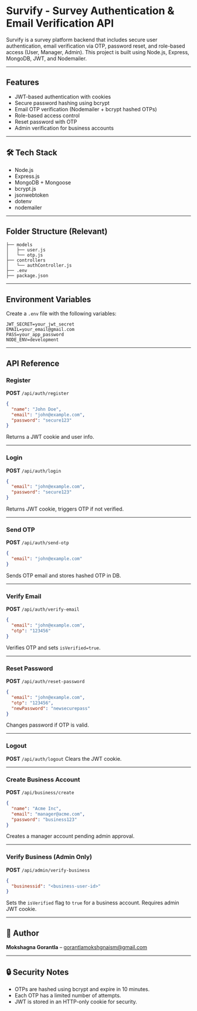 # Survify - Survey Authentication & Email Verification API

Survify is a survey platform backend that includes secure user authentication, email verification via OTP, password reset, and role-based access (User, Manager, Admin). This project is built using Node.js, Express, MongoDB, JWT, and Nodemailer.

---

##  Features

* JWT-based authentication with cookies
* Secure password hashing using bcrypt
* Email OTP verification (Nodemailer + bcrypt hashed OTPs)
* Role-based access control
* Reset password with OTP
* Admin verification for business accounts

---

## 🛠 Tech Stack

* Node.js
* Express.js
* MongoDB + Mongoose
* bcrypt.js
* jsonwebtoken
* dotenv
* nodemailer

---

##  Folder Structure (Relevant)

```
├── models
│   ├── user.js
│   └── otp.js
├── controllers
│   └── authController.js
├── .env
├── package.json
```

---

##  Environment Variables

Create a `.env` file with the following variables:

```
JWT_SECRET=your_jwt_secret
EMAIL=your_email@gmail.com
PASS=your_app_password
NODE_ENV=development
```

---

##  API Reference

### Register

**POST** `/api/auth/register`

```json
{
  "name": "John Doe",
  "email": "john@example.com",
  "password": "secure123"
}
```

Returns a JWT cookie and user info.

---

### Login

**POST** `/api/auth/login`

```json
{
  "email": "john@example.com",
  "password": "secure123"
}
```

Returns JWT cookie, triggers OTP if not verified.

---

### Send OTP

**POST** `/api/auth/send-otp`

```json
{
  "email": "john@example.com"
}
```

Sends OTP email and stores hashed OTP in DB.

---

### Verify Email

**POST** `/api/auth/verify-email`

```json
{
  "email": "john@example.com",
  "otp": "123456"
}
```

Verifies OTP and sets `isVerified=true`.

---

### Reset Password

**POST** `/api/auth/reset-password`

```json
{
  "email": "john@example.com",
  "otp": "123456",
  "newPassword": "newsecurepass"
}
```

Changes password if OTP is valid.

---

### Logout

**POST** `/api/auth/logout`
Clears the JWT cookie.

---

### Create Business Account

**POST** `/api/business/create`

```json
{
  "name": "Acme Inc",
  "email": "manager@acme.com",
  "password": "business123"
}
```

Creates a manager account pending admin approval.

---

### Verify Business (Admin Only)

**POST** `/api/admin/verify-business`

```json
{
  "businessid": "<business-user-id>"
}
```

Sets the `isVerified` flag to `true` for a business account. Requires admin JWT cookie.

---


## 🧠 Author

**Mokshagna Gorantla** – [gorantlamokshgnaism@gmail.com](mailto:gorantlamokshgnaism@gmail.com)



---

## 🔒 Security Notes

* OTPs are hashed using bcrypt and expire in 10 minutes.
* Each OTP has a limited number of attempts.
* JWT is stored in an HTTP-only cookie for security.
